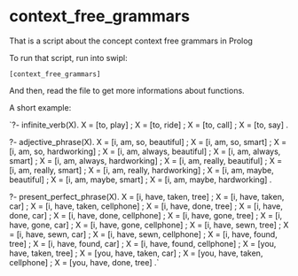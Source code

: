# context_free_grammars
That is a script about the concept context free grammars in Prolog

To run that script, run into swipl:

`[context_free_grammars]`

And then, read the file to get more informations about functions.

A short example:

`?- infinite_verb(X).
X = [to, play] ;
X = [to, ride] ;
X = [to, call] ;
X = [to, say] .

?- adjective_phrase(X).
X = [i, am, so, beautiful] ;
X = [i, am, so, smart] ;
X = [i, am, so, hardworking] ;
X = [i, am, always, beautiful] ;
X = [i, am, always, smart] ;
X = [i, am, always, hardworking] ;
X = [i, am, really, beautiful] ;
X = [i, am, really, smart] ;
X = [i, am, really, hardworking] ;
X = [i, am, maybe, beautiful] ;
X = [i, am, maybe, smart] ;
X = [i, am, maybe, hardworking] .

?- present_perfect_phrase(X).
X = [i, have, taken, tree] ;
X = [i, have, taken, car] ;
X = [i, have, taken, cellphone] ;
X = [i, have, done, tree] ;
X = [i, have, done, car] ;
X = [i, have, done, cellphone] ;
X = [i, have, gone, tree] ;
X = [i, have, gone, car] ;
X = [i, have, gone, cellphone] ;
X = [i, have, sewn, tree] ;
X = [i, have, sewn, car] ;
X = [i, have, sewn, cellphone] ;
X = [i, have, found, tree] ;
X = [i, have, found, car] ;
X = [i, have, found, cellphone] ;
X = [you, have, taken, tree] ;
X = [you, have, taken, car] ;
X = [you, have, taken, cellphone] ;
X = [you, have, done, tree] .`
